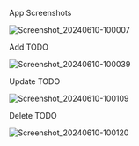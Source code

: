 App Screenshots

![Screenshot_20240610-100007](https://github.com/DevPatel1109/TO-DO-LIST/assets/96563522/3e9d8905-cbfb-4008-8c6e-ca69ad9368f1)

Add TODO 

![Screenshot_20240610-100039](https://github.com/DevPatel1109/TO-DO-LIST/assets/96563522/bc26278d-ff87-46b6-84f1-d550b27a6e65)

Update TODO

![Screenshot_20240610-100109](https://github.com/DevPatel1109/TO-DO-LIST/assets/96563522/562d0761-e82e-4739-b310-06acd96b9fa8)

Delete TODO

![Screenshot_20240610-100120](https://github.com/DevPatel1109/TO-DO-LIST/assets/96563522/c9910e15-0b78-413a-a70d-5b0e1afd2193)
